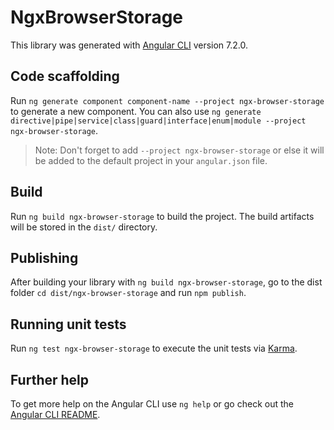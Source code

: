 # NgxBrowserStorage

This library was generated with [Angular CLI](https://github.com/angular/angular-cli) version 7.2.0.

## Code scaffolding

Run `ng generate component component-name --project ngx-browser-storage` to generate a new component. You can also use `ng generate directive|pipe|service|class|guard|interface|enum|module --project ngx-browser-storage`.
> Note: Don't forget to add `--project ngx-browser-storage` or else it will be added to the default project in your `angular.json` file. 

## Build

Run `ng build ngx-browser-storage` to build the project. The build artifacts will be stored in the `dist/` directory.

## Publishing

After building your library with `ng build ngx-browser-storage`, go to the dist folder `cd dist/ngx-browser-storage` and run `npm publish`.

## Running unit tests

Run `ng test ngx-browser-storage` to execute the unit tests via [Karma](https://karma-runner.github.io).

## Further help

To get more help on the Angular CLI use `ng help` or go check out the [Angular CLI README](https://github.com/angular/angular-cli/blob/master/README.md).
